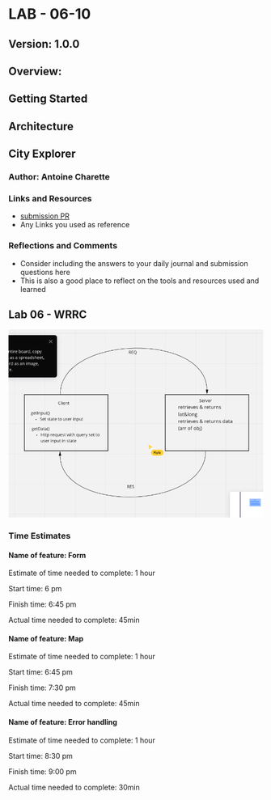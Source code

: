 # LAB - 06-10

## Version: 1.0.0

## Overview:

## Getting Started

## Architecture

## City Explorer

### Author: Antoine Charette

### Links and Resources

- [submission PR](http://xyz.com)
- Any Links you used as reference

### Reflections and Comments

- Consider including the answers to your daily journal and submission questions here
- This is also a good place to reflect on the tools and resources used and learned

## Lab 06 - WRRC

![WRRC Image](./img/lab06-WRRC.png)

### Time Estimates

#### Name of feature: Form

Estimate of time needed to complete: 1 hour

Start time: 6 pm

Finish time: 6:45 pm

Actual time needed to complete: 45min

#### Name of feature: Map

Estimate of time needed to complete: 1 hour

Start time: 6:45 pm

Finish time: 7:30 pm

Actual time needed to complete: 45min

#### Name of feature: Error handling

Estimate of time needed to complete: 1 hour

Start time: 8:30 pm

Finish time: 9:00 pm

Actual time needed to complete: 30min
